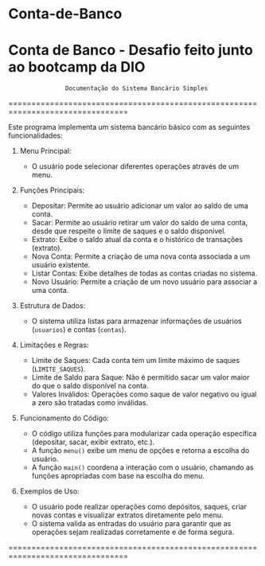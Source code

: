 # Conta-de-Banco
 Conta de Banco - Desafio feito junto ao bootcamp da DIO 
================================================================================
                    Documentação do Sistema Bancário Simples
================================================================================

Este programa implementa um sistema bancário básico com as seguintes funcionalidades:

1. Menu Principal:
   - O usuário pode selecionar diferentes operações através de um menu.

2. Funções Principais:
   - Depositar: Permite ao usuário adicionar um valor ao saldo de uma conta.
   - Sacar: Permite ao usuário retirar um valor do saldo de uma conta, desde que respeite o limite de saques e o saldo disponível.
   - Extrato: Exibe o saldo atual da conta e o histórico de transações (extrato).
   - Nova Conta: Permite a criação de uma nova conta associada a um usuário existente.
   - Listar Contas: Exibe detalhes de todas as contas criadas no sistema.
   - Novo Usuário: Permite a criação de um novo usuário para associar a uma conta.

3. Estrutura de Dados:
   - O sistema utiliza listas para armazenar informações de usuários (`usuarios`) e contas (`contas`).

4. Limitações e Regras:
   - Limite de Saques: Cada conta tem um limite máximo de saques (`LIMITE_SAQUES`).
   - Limite de Saldo para Saque: Não é permitido sacar um valor maior do que o saldo disponível na conta.
   - Valores Inválidos: Operações como saque de valor negativo ou igual a zero são tratadas como inválidas.

5. Funcionamento do Código:
   - O código utiliza funções para modularizar cada operação específica (depositar, sacar, exibir extrato, etc.).
   - A função `menu()` exibe um menu de opções e retorna a escolha do usuário.
   - A função `main()` coordena a interação com o usuário, chamando as funções apropriadas com base na escolha do menu.

6. Exemplos de Uso:
   - O usuário pode realizar operações como depósitos, saques, criar novas contas e visualizar extratos diretamente pelo menu.
   - O sistema valida as entradas do usuário para garantir que as operações sejam realizadas corretamente e de forma segura.

================================================================================
